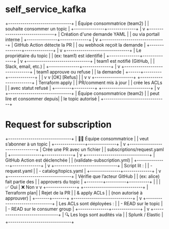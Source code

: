 # self_service_kafka

+-------------------------------+
| Équipe consommatrice (team2) |
| souhaite consommer un topic  |
+---------------+--------------+
                |
                v
+-------------------------------+
| Création d'une demande YAML  |
| ou via portail interne       |
+---------------+--------------+
                |
                v
+-------------------------------+
| GitHub Action détecte la PR  |
| ou webhook reçoit la demande |
+---------------+--------------+
                |
                v
+-------------------------------+
| Le propriétaire du topic     |
| (ex: team1) est identifié     |
+---------------+--------------+
                |
                v
+-------------------------------+
| team1 est notifié (GitHub,   |
| Slack, email, etc.)          |
+---------------+--------------+
                |
                v
+-------------------------------+
| team1 approuve ou refuse     |
| la demande                   |
+------+---------+-------------+
       |         |
       v         v
    [OK]       [Refus]
     |             |
     v             v
+-------------------+      +------------------------+
| Terraform apply   |      | PR/comment mis à jour |
| crée les ACLs     |      | avec statut refusé    |
+--------+----------+      +------------------------+
         |
         v
+-------------------------------+
| Équipe consommatrice (team2) |
| peut lire et consommer depuis|
| le topic autorisé            |
+-------------------------------+

# Request for subscription 

+-------------------------------+
| 👩‍💻 Équipe consommatrice     |
| veut s’abonner à un topic     |
+---------------+--------------+
                |
                v
+-------------------------------+
| Crée une PR avec un fichier  |
| subscriptions/request.yaml   |
+---------------+--------------+
                |
                v
+-------------------------------+
| GitHub Action est déclenchée |
| (validate-subscription.yml)  |
+---------------+--------------+
                |
                v
+-------------------------------+
| Script lit :                 |
| - request.yaml               |
| - catalog/topics.yaml        |
+---------------+--------------+
                |
                v
+-------------------------------+
| Vérifie que l’acteur GitHub  |
| (ex: alice) fait partie des  |
| approvers du topic           |
+--------+----------+----------+
         |          |
         | ✅ Oui    | ❌ Non
         v          v
+---------------+  +-----------------------------+
| Terraform plan|  | Rejet de la PR              |
| & apply ACLs  |  | (non autorisé à approuver)  |
+-------+-------+  +-----------------------------+
        |
        v
+-------------------------------+
| Les ACLs sont déployées :     |
| - READ sur le topic           |
| - READ sur le consumer group  |
+---------------+--------------+
                |
                v
+-------------------------------+
| 🔍 Les logs sont audités via |
| Splunk / Elastic              |
+-------------------------------+
